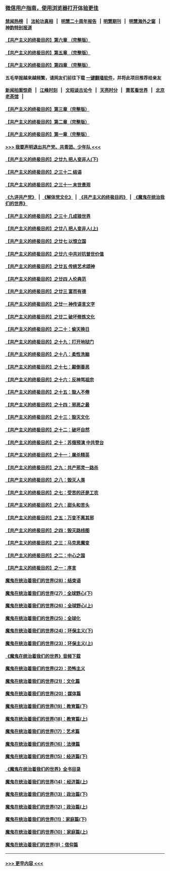 ### [微信用户指南，使用浏览器打开体验更佳](https://github.com/gfw-breaker/banned-news1/blob/master/indexes/wechat-guide.md?t=0)
#### [禁闻热榜](热点新闻.md?t=0)  &nbsp;&nbsp;|&nbsp;&nbsp; [法轮功真相](https://github.com/gfw-breaker/truth/blob/master/README.md?t=0) &nbsp;&nbsp;|&nbsp;&nbsp; [明慧二十周年报告](https://github.com/gfw-breaker/mh-reports/blob/master/README.md?t=0) &nbsp;&nbsp;|&nbsp;&nbsp;[明慧期刊](https://github.com/gfw-breaker/mh-qikan) &nbsp;&nbsp;|&nbsp;&nbsp; [明慧海外之窗](https://github.com/gfw-breaker/mh-news/blob/master/README.md?t=0) &nbsp;&nbsp;|&nbsp;&nbsp; [神韵特别报道](https://github.com/gfw-breaker/mh-news/blob/master/shenyun.md?t=0)
#### [【共产主义的终极目的】第六章 （完整版）](../pages/nsc422/n11428913.md?t=02061633) 
#### [【共产主义的终极目的】第五章 （完整版）](../pages/nsc422/n11428912.md?t=02061633) 
#### [【共产主义的终极目的】第四章 （完整版）](../pages/nsc422/n11428907.md?t=02061633) 
#### 五毛举报越来越频繁，请网友们前往下载 [一键翻墙软件](https://github.com/gfw-breaker/ssr-accounts)，并将此项目推荐给亲友
#### [新闻拍案惊奇](https://github.com/gfw-breaker/banned-news1/blob/master/pages/link4.md) &nbsp;&nbsp;|&nbsp;&nbsp; [江峰时刻](https://github.com/gfw-breaker/banned-news1/blob/master/pages/link4.md) &nbsp;&nbsp;|&nbsp;&nbsp; [文昭谈古论今](https://github.com/gfw-breaker/banned-news1/blob/master/pages/link4.md) &nbsp;&nbsp;|&nbsp;&nbsp; [天亮时分](https://github.com/gfw-breaker/banned-news1/blob/master/pages/link4.md) &nbsp;&nbsp;|&nbsp;&nbsp; [萧茗看世界](https://github.com/gfw-breaker/banned-news1/blob/master/pages/link4.md) &nbsp;&nbsp;|&nbsp;&nbsp; [北京老茶馆](https://github.com/gfw-breaker/banned-news1/blob/master/pages/link4.md) &nbsp;&nbsp;|&nbsp;&nbsp; 
#### [【共产主义的终极目的】第三章（完整版）](../pages/nsc422/n11428848.md?t=02061633) 
#### [【共产主义的终极目的】第二章（完整版）](../pages/nsc422/n11428831.md?t=02061633) 
#### [【共产主义的终极目的】第一章（完整版）](../pages/nsc422/n11417651.md?t=02061633) 
#### [>>> 我要声明退出共产党、共青团、少年队 <<<](https://github.com/begood0513/goodnews/blob/master/quit/letter.md) 
#### [【共产主义的终极目的】之廿九 把人变非人(下)](../pages/nsc422/n11344140.md?t=02061633) 
#### [【共产主义的终极目的】之三十二 结语](../pages/nsc422/n11360535.md?t=02061633) 
#### [【共产主义的终极目的】之三十一 末世景观](../pages/nsc422/n11351129.md?t=02061633) 
#### [《九评共产党》](https://github.com/begood0513/9ping.md/blob/master/README.md) &nbsp;|&nbsp; [《解体党文化》](../../../../jtdwh.md/blob/master/README.md)  &nbsp;|&nbsp; [《共产主义的终极目的》](../../../../gczydzjmd.md/blob/master/README.md) &nbsp;|&nbsp; [《魔鬼在统治我们的世界》](../../../../mgztzwmdsj.md/blob/master/README.md) 
#### [【共产主义的终极目的】之三十 几成狼世界](../pages/nsc422/n11348280.md?t=02061633) 
#### [【共产主义的终极目的】之廿八 把人变非人(上)](../pages/nsc422/n11340492.md?t=02061633) 
#### [【共产主义的终极目的】之廿七 以恨立国](../pages/nsc422/n11336944.md?t=02061633) 
#### [【共产主义的终极目的】之廿六 中共对抗普世价值](../pages/nsc422/n11324785.md?t=02061633) 
#### [【共产主义的终极目的】之廿五 传统艺术颂神](../pages/nsc422/n11296396.md?t=02061633) 
#### [【共产主义的终极目的】之廿四 人伦典范](../pages/nsc422/n11296397.md?t=02061633) 
#### [【共产主义的终极目的】之廿三 富而有德](../pages/nsc422/n11283598.md?t=02061633) 
#### [【共产主义的终极目的】之廿一 神传语言文字](../pages/nsc422/n11263265.md?t=02061633) 
#### [【共产主义的终极目的】之廿二 破坏修炼文化](../pages/nsc422/n11245728.md?t=02061633) 
#### [【共产主义的终极目的】之二十：偷天换日](../pages/nsc422/n11238846.md?t=02061633) 
#### [【共产主义的终极目的】之十九：打开地狱门](../pages/nsc422/n11206376.md?t=02061633) 
#### [【共产主义的终极目的】之十八：柔性洗脑](../pages/nsc422/n11199994.md?t=02061633) 
#### [【共产主义的终极目的】之十七：颠倒善恶](../pages/nsc422/n11179782.md?t=02061633) 
#### [【共产主义的终极目的】之十六：反神骂祖宗](../pages/nsc422/n11166798.md?t=02061633) 
#### [【共产主义的终极目的】之十五：毁人不倦](../pages/nsc422/n11166792.md?t=02061633) 
#### [【共产主义的终极目的】之十四：邪恶之最](../pages/nsc422/n11150249.md?t=02061633) 
#### [【共产主义的终极目的】之十三：毁灭文化](../pages/nsc422/n11135227.md?t=02061633) 
#### [【共产主义的终极目的】之十二：破坏自然](../pages/nsc422/n11135214.md?t=02061633) 
#### [【共产主义的终极目的】之十：苏俄预演 中共登台](../pages/nsc422/n11118424.md?t=02061633) 
#### [【共产主义的终极目的】之十一：屠杀精英](../pages/nsc422/n11118442.md?t=02061633) 
#### [【共产主义的终极目的】之九：共产邪灵一路杀](../pages/nsc422/n11114139.md?t=02061633) 
#### [【共产主义的终极目的】之八：毁灭人类](../pages/nsc422/n11108503.md?t=02061633) 
#### [【共产主义的终极目的】之七：受苦的还是工农](../pages/nsc422/n11101809.md?t=02061633) 
#### [【共产主义的终极目的】之六：甜头和苦头](../pages/nsc422/n11096971.md?t=02061633) 
#### [【共产主义的终极目的】之五：万变不离其邪](../pages/nsc422/n11091285.md?t=02061633) 
#### [【共产主义的终极目的】之四：毁灭路线图](../pages/nsc422/n11086284.md?t=02061633) 
#### [【共产主义的终极目的】之三：马克思魔变](../pages/nsc422/n11061941.md?t=02061633) 
#### [【共产主义的终极目的】之二：中心之国](../pages/nsc422/n11047728.md?t=02061633) 
#### [【共产主义的终极目的】之一：序言](../pages/nsc422/n11086077.md?t=02061633) 
#### [魔鬼在统治着我们的世界(28)：结束语](../pages/nsc422/n10936246.md?t=02061633) 
#### [魔鬼在统治着我们的世界(27)：全球野心(下)](../pages/nsc422/n10928319.md?t=02061633) 
#### [魔鬼在统治着我们的世界(26)：全球野心(上)](../pages/nsc422/n10900318.md?t=02061633) 
#### [魔鬼在统治着我们的世界(25)：全球化](../pages/nsc422/n10788205.md?t=02061633) 
#### [魔鬼在统治着我们的世界(24)：环保主义(下)](../pages/nsc422/n10695307.md?t=02061633) 
#### [魔鬼在统治着我们的世界(23)：环保主义(上)](../pages/nsc422/n10688613.md?t=02061633) 
#### [《魔鬼在统治着我们的世界》音频下载](../pages/nsc422/n10635553.md?t=02061633) 
#### [魔鬼在统治着我们的世界(22)：恐怖主义](../pages/nsc422/n10614727.md?t=02061633) 
#### [魔鬼在统治着我们的世界(21)：文化篇](../pages/nsc422/n10597706.md?t=02061633) 
#### [魔鬼在统治着我们的世界(20)：媒体篇](../pages/nsc422/n10586579.md?t=02061633) 
#### [魔鬼在统治着我们的世界(19)：教育篇(下)](../pages/nsc422/n10564808.md?t=02061633) 
#### [魔鬼在统治着我们的世界(18)：教育篇(上)](../pages/nsc422/n10526970.md?t=02061633) 
#### [魔鬼在统治着我们的世界(17)：艺术篇](../pages/nsc422/n10499093.md?t=02061633) 
#### [魔鬼在统治着我们的世界(16)：法律篇](../pages/nsc422/n10485969.md?t=02061633) 
#### [魔鬼在统治着我们的世界(15)：经济篇(下)](../pages/nsc422/n10469975.md?t=02061633) 
#### [《魔鬼在统治着我们的世界》全书目录](../pages/nsc422/n10464261.md?t=02061633) 
#### [魔鬼在统治着我们的世界(14)：经济篇(上)](../pages/nsc422/n10457370.md?t=02061633) 
#### [魔鬼在统治着我们的世界(13)：政治篇(下)](../pages/nsc422/n10448270.md?t=02061633) 
#### [魔鬼在统治着我们的世界(12)：政治篇(上)](../pages/nsc422/n10444576.md?t=02061633) 
#### [魔鬼在统治着我们的世界(11)：家庭篇(下)](../pages/nsc422/n10440961.md?t=02061633) 
#### [魔鬼在统治着我们的世界(10)：家庭篇(上)](../pages/nsc422/n10435448.md?t=02061633) 
#### [魔鬼在统治着我们的世界(9)：信仰篇](../pages/nsc422/n10432159.md?t=02061633) 

----
#### [ >>> 更早内容 <<< ](../indexes/nsc422-earlier.md)
